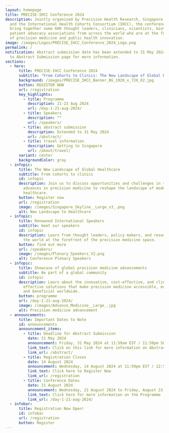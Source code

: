 ```yaml
---
layout: homepage
title: PRECISE-IHCC Conference 2024
description: Jointly organised by Precision Health Research, Singapore (PRECISE)
  and the International Health Cohorts Consortium (IHCC), the conference will
  bring together some 600 thought leaders, clinicians, scientists, biotechs, and
  patient advocacy associations from across the world who are at the forefront
  of precision medicine and public health innovation.
image: /images/Logos/PRECISE_IHCC_Conference_2024_Logo.png
permalink: /
notification: Abstract submission date has been extended to 31 May 2024. Refer
  to Abstract Submission page for more information.
sections:
  - hero:
      title: PRECISE-IHCC Conference 2024
      subtitle: "From Cohorts to Clinics: The New Landscape of Global Healthcare"
      background: /images/PRECISE_IHCC_Banner_BG_1920_x_720_02.jpg
      button: REGISTER NOW
      url: /registration
      key_highlights:
        - title: Programme
          description: 21-23 Aug 2024
          url: /day-1-21-aug-2024/
        - title: Speakers
          description: ""
          url: /speakers/
        - title: abstract submission
          description: Extended to 31 May 2024
          url: /abstract/
        - title: travel information
          description: Getting to Singapore
          url: /about/travel/
      variant: center
      backgroundColor: gray
  - infopic:
      title: The New Landscape of Global Healthcare
      subtitle: From cohorts to clinics
      id: infopic
      description: Join us to discuss opportunities and challenges in translating
        advances in precision medicine to reshape the landscape of modern
        healthcare.
      button: Register now
      url: /registration
      image: /images/Singapore_Skyline__Large_v3_.png
      alt: New Landscape to Healthcare
  - infopic:
      title: Renowned International Speakers
      subtitle: meet our speakers
      id: infopic
      description: Learn from thought leaders, policy makers, and researchers around
        the world at the forefront of the precision medicine space.
      button: find out more
      url: /speakers/
      image: /images/Plenary_Speakers_V2.png
      alt: Conference Plenary Speakers
  - infopic:
      title: Showcase of global precision medicine advancements
      subtitle: Be part of a global community
      id: infopic
      description: Learn about the innovative, cost-effective, and clinically
        effective solutions that make precision medicine accessible, equitable
        and beneficial worldwide.
      button: programme
      url: /day-1-21-aug-2024/
      image: /images/Advance_Medicine__Large_.jpg
      alt: Precision medicine advancement
  - announcements:
      title: Important Dates to Note
      id: announcements
      announcement_items:
        - title: Deadline for Abstract Submission
          date: 31 May 2024
          announcement: Friday, 31 May 2024 at 11:59am EST / 11:59pm SGT
          link_text: Click on this link for more information on Abstract Submission
          link_url: /abstract/
        - title: Registration Closes
          date: 14 August 2024
          announcement: Wednesday, 14 August 2024 at 11:59pm EST / 12:59pm SGT
          link_text: Click here to Register Now
          link_url: /registration
        - title: Conference Dates
          date: 21 August 2024
          announcement: Wednesday, 21 August 2024 to Friday, August 23, 2024
          link_text: Click here for more information on the Programme
          link_url: /day-1-21-aug-2024/
  - infobar:
      title: Registration Now Open!
      id: infobar
      url: /registration
      button: Register
---
```

